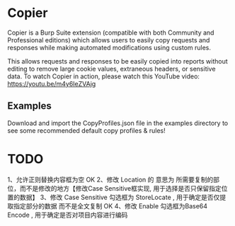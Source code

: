 # Copier

Copier is a Burp Suite extension (compatible with both Community and Professional editions) which allows users to easily copy requests and responses while making automated modifications using custom rules.

This allows requests and responses to be easily copied into reports without editing to remove large cookie values, extraneous headers, or sensitive data. To watch Copier in action, please watch this YouTube video: https://youtu.be/m4y6IeZVAjg

## Examples

Download and import the CopyProfiles.json file in the examples directory to see some recommended default copy profiles & rules!

# TODO

1、允许正则替换内容框为空  OK
2、修改 Location 的 意思为 所需要复制的部位，而不是修改的地方【修改Case Sensitive框实现, 用于选择是否只保留指定位置的数据】 
3、修改 Case Sensitive 勾选框为 StoreLocate , 用于确定是否仅提取指定部分的数据 而不是全文复制 OK
4、修改 Enable 勾选框为Base64 Encode , 用于确定是否对项目内容进行编码  
